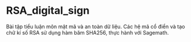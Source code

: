 # RSA_digital_sign
Bài tập tiểu luận môn mật mã và an toàn dữ liệu.
Các hệ mã cổ điển và tạo chữ kí số RSA sử dụng hàm băm SHA256, thực hành với Sagemath.
